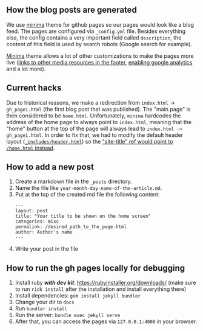 ## How the blog posts are generated

We use [minima](https://github.com/jekyll/minima) theme for github pages so our pages would look like a blog feed.
The pages are configured via `_config.yml` file. Besides everything else, the config contains a very important field
called `description`, the content of this field is used by search robots (Google search for example).

[Minima](https://github.com/jekyll/minima) theme allows a lot of other customizations to make the pages more live 
([links to other media resources in the footer](https://github.com/jekyll/minima?tab=readme-ov-file#social-networks),
[enabling google analytics](https://github.com/jekyll/minima?tab=readme-ov-file#enabling-google-analytics) and a lot more).

## Current hacks

Due to historical reasons, we make a redirection from `index.html` -> `gh_page1.html` (the first blog post that was published).
The "main page" is then considered to be `home.html`. Unfortunately, `minima` hardcodes the address of the home page to always point
to `index.html`, meaning that the "home" button at the top of the page will always lead to `index.html -> gh_page1.html`. In order
to fix that, we had to modify the default header layout
([`_includes/header.html`](https://github.com/dchigarev/modin_perf_examples/blob/master/docs/_includes/header.html))
so the ["site-title" ref would point to `/home.html` instead](https://github.com/dchigarev/modin_perf_examples/blob/de74cbb8c6b37ec90725362aad0ec1df28976f94/docs/_includes/header.html#L7).

## How to add a new post

1. Create a markdown file in the `_posts` directory.
2. Name the file like `year-month-day-name-of-the-article.md`.
3. Put at the top of the created md file the following content:
    ```
    ---
    layout: post
    title: "Your title to be shown on the home screen"
    categories: misc
    permalink: /desired_path_to_the_page.html
    author: Author's name
    ---
    ```
4. Write your post in the file

## How to run the gh pages locally for debugging

1. Install ruby <b><i>with dev kit</i></b>: https://rubyinstaller.org/downloads/ (make sure to run `ridk install` after the installation and install everything there)
2. Install dependencies: `gem install jekyll bundler`
3. Change your dir to `docs`
4. Run `bundler install`
5. Run the server: `bundle exec jekyll serve`
6. After that, you can access the pages via `127.0.0.1:4000` in your browser.
